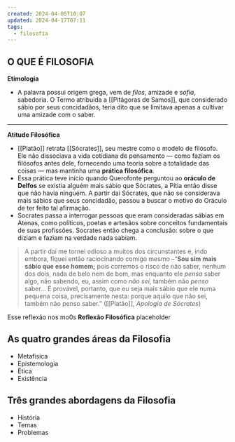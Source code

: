 ```yaml
---
created: 2024-04-05T10:07
updated: 2024-04-17T07:11
tags:
  - filosofia
---
```

## O QUE É FILOSOFIA
**Etimologia**
- A palavra possui origem grega, vem de *filos*, amizade e *sofia*, sabedoria. O Termo atribuída a [[Pitágoras de Samos]], que considerado sábio por seus concidadãos, teria dito que  se limitava apenas a cultivar uma amizade com o saber. 
--- 
**Atitude Filosófica**
- [[Platão]] retrata [[Sócrates]], seu mestre como o modelo de filósofo. Ele não dissociava a vida cotidiana de pensamento — como faziam os filósofos antes dele, fornecendo uma teoria sobre a totalidade das coisas — mas mantinha uma **prática filosófica**.
- Essa prática teve início quando Querofonte perguntou ao **oráculo de Delfos** se existia alguém mais sábio que Sócrates, a Pítia então disse que não havia ninguém. A partir dai Sócrates, que não se considerava mais sábios que seus concidadão, passou a buscar o motivo do Oráculo de ter feito tal afirmação.
- Socrates passa a interrogar pessoas que eram consideradas sábias em Atenas, como políticos, poetas e artesãos sobre conceitos fundamentais de suas profissões. Socrates então chega a conclusão: sobre o que diziam e faziam na verdade nada sabiam.

>A partir daí me tornei odioso a muitos dos circunstantes e, indo embora, fiquei então raciocinando comigo mesmo –“**Sou sim mais sábio que esse homem;** pois corremos o risco de não saber, nenhum dos dois, nada de belo nem de bom, mas enquanto ele *pensa* saber algo, não sabendo, eu, assim como *não sei*, também não *penso* saber… É provável, portanto, que eu seja mais sábio que ele numa pequena coisa, precisamente nesta: porque aquilo que não sei, também não penso saber.” ([[Platão]], *Apologia de Sócrates*)

Esse reflexão nos mo0s
**Reflexão Filosófica**
	placeholder
## As quatro grandes áreas da Filosofia
- Metafisica
- Epistemologia
- Ética
- Existência
## Três grandes abordagens da Filosofia
- História
- Temas
- Problemas